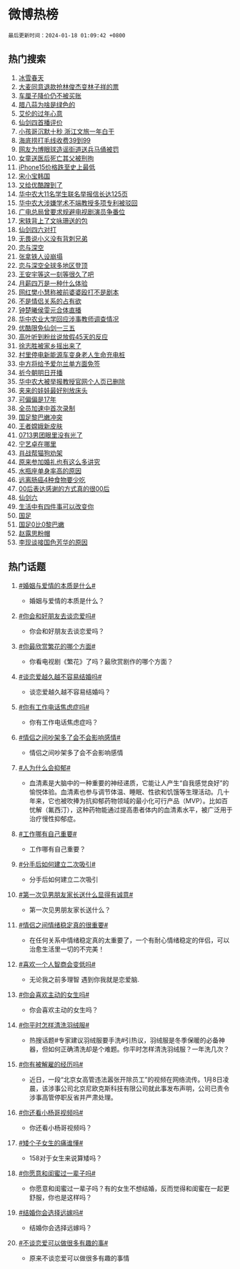 # 微博热榜

`最后更新时间：2024-01-18 01:09:42 +0800`

## 热门搜索

1. [冰雪春天](https://m.weibo.cn/search?containerid=100103type%3D1%26t%3D10%26q%3D%23%E5%86%B0%E9%9B%AA%E6%98%A5%E5%A4%A9%23&stream_entry_id=51&isnewpage=1&extparam=seat%3D1%26filter_type%3Drealtimehot%26c_type%3D51%26dgr%3D0%26q%3D%2523%25E5%2586%25B0%25E9%259B%25AA%25E6%2598%25A5%25E5%25A4%25A9%2523%26cate%3D10103%26stream_entry_id%3D51%26pos%3D0%26display_time%3D1705511381%26pre_seqid%3D170551138137101565187)
1. [大麦同意退款抢林俊杰变林子祥的票](https://m.weibo.cn/search?containerid=100103type%3D1%26t%3D10%26q%3D%23%E5%A4%A7%E9%BA%A6%E5%90%8C%E6%84%8F%E9%80%80%E6%AC%BE%E6%8A%A2%E6%9E%97%E4%BF%8A%E6%9D%B0%E5%8F%98%E6%9E%97%E5%AD%90%E7%A5%A5%E7%9A%84%E7%A5%A8%23&stream_entry_id=31&isnewpage=1&extparam=seat%3D1%26filter_type%3Drealtimehot%26band_rank%3D1%26dgr%3D0%26pos%3D0%26realpos%3D1%26c_type%3D31%26q%3D%2523%25E5%25A4%25A7%25E9%25BA%25A6%25E5%2590%258C%25E6%2584%258F%25E9%2580%2580%25E6%25AC%25BE%25E6%258A%25A2%25E6%259E%2597%25E4%25BF%258A%25E6%259D%25B0%25E5%258F%2598%25E6%259E%2597%25E5%25AD%2590%25E7%25A5%25A5%25E7%259A%2584%25E7%25A5%25A8%2523%26stream_entry_id%3D31%26cate%3D5001%26lcate%3D5001%26flag%3D1%26display_time%3D1705511381%26pre_seqid%3D170551138137101565187)
1. [车厘子降价仍不被买账](https://m.weibo.cn/search?containerid=100103type%3D1%26t%3D10%26q%3D%23%E8%BD%A6%E5%8E%98%E5%AD%90%E9%99%8D%E4%BB%B7%E4%BB%8D%E4%B8%8D%E8%A2%AB%E4%B9%B0%E8%B4%A6%23&stream_entry_id=31&isnewpage=1&extparam=seat%3D1%26filter_type%3Drealtimehot%26band_rank%3D2%26dgr%3D0%26pos%3D1%26realpos%3D2%26c_type%3D31%26q%3D%2523%25E8%25BD%25A6%25E5%258E%2598%25E5%25AD%2590%25E9%2599%258D%25E4%25BB%25B7%25E4%25BB%258D%25E4%25B8%258D%25E8%25A2%25AB%25E4%25B9%25B0%25E8%25B4%25A6%2523%26stream_entry_id%3D31%26cate%3D5001%26lcate%3D5001%26flag%3D2%26display_time%3D1705511381%26pre_seqid%3D170551138137101565187)
1. [腊八蒜为啥是绿色的](https://m.weibo.cn/search?containerid=100103type%3D1%26t%3D10%26q%3D%23%E8%85%8A%E5%85%AB%E8%92%9C%E4%B8%BA%E5%95%A5%E6%98%AF%E7%BB%BF%E8%89%B2%E7%9A%84%23&stream_entry_id=31&isnewpage=1&extparam=seat%3D1%26filter_type%3Drealtimehot%26band_rank%3D3%26dgr%3D0%26pos%3D2%26realpos%3D3%26c_type%3D31%26q%3D%2523%25E8%2585%258A%25E5%2585%25AB%25E8%2592%259C%25E4%25B8%25BA%25E5%2595%25A5%25E6%2598%25AF%25E7%25BB%25BF%25E8%2589%25B2%25E7%259A%2584%2523%26stream_entry_id%3D31%26cate%3D5001%26lcate%3D5001%26flag%3D0%26display_time%3D1705511381%26pre_seqid%3D170551138137101565187)
1. [艾伦的过年心意](https://m.weibo.cn/search?containerid=100103type%3D1%26t%3D10%26q%3D%23%E8%89%BE%E4%BC%A6%E7%9A%84%E8%BF%87%E5%B9%B4%E5%BF%83%E6%84%8F%23&stream_entry_id=31&isnewpage=1&extparam=seat%3D1%26filter_type%3Drealtimehot%26band_rank%3D4%26dgr%3D0%26is_ad_pos%3D1%26pos%3D3%26c_type%3D31%26adid%3D219253%26topic_ad%3D1%26stream_entry_id%3D31%26cate%3D5001%26lcate%3D5001%26q%3D%2523%25E8%2589%25BE%25E4%25BC%25A6%25E7%259A%2584%25E8%25BF%2587%25E5%25B9%25B4%25E5%25BF%2583%25E6%2584%258F%2523%26display_time%3D1705511381%26pre_seqid%3D170551138137101565187)
1. [仙剑四首播评价](https://m.weibo.cn/search?containerid=100103type%3D1%26t%3D10%26q%3D%E4%BB%99%E5%89%91%E5%9B%9B%E9%A6%96%E6%92%AD%E8%AF%84%E4%BB%B7&stream_entry_id=31&isnewpage=1&extparam=seat%3D1%26filter_type%3Drealtimehot%26band_rank%3D4%26dgr%3D0%26pos%3D4%26realpos%3D4%26c_type%3D31%26q%3D%25E4%25BB%2599%25E5%2589%2591%25E5%259B%259B%25E9%25A6%2596%25E6%2592%25AD%25E8%25AF%2584%25E4%25BB%25B7%26stream_entry_id%3D31%26cate%3D5001%26lcate%3D5001%26flag%3D2%26display_time%3D1705511381%26pre_seqid%3D170551138137101565187)
1. [小孩哥沉默十秒 浙江文旅一年白干](https://m.weibo.cn/search?containerid=100103type%3D1%26t%3D10%26q%3D%E5%B0%8F%E5%AD%A9%E5%93%A5%E6%B2%89%E9%BB%98%E5%8D%81%E7%A7%92+%E6%B5%99%E6%B1%9F%E6%96%87%E6%97%85%E4%B8%80%E5%B9%B4%E7%99%BD%E5%B9%B2&stream_entry_id=31&isnewpage=1&extparam=seat%3D1%26filter_type%3Drealtimehot%26band_rank%3D5%26dgr%3D0%26pos%3D5%26realpos%3D5%26c_type%3D31%26q%3D%25E5%25B0%258F%25E5%25AD%25A9%25E5%2593%25A5%25E6%25B2%2589%25E9%25BB%2598%25E5%258D%2581%25E7%25A7%2592%2520%25E6%25B5%2599%25E6%25B1%259F%25E6%2596%2587%25E6%2597%2585%25E4%25B8%2580%25E5%25B9%25B4%25E7%2599%25BD%25E5%25B9%25B2%26stream_entry_id%3D31%26cate%3D5001%26lcate%3D5001%26flag%3D16%26display_time%3D1705511381%26pre_seqid%3D170551138137101565187)
1. [海底捞打毛线收费39到99](https://m.weibo.cn/search?containerid=100103type%3D1%26t%3D10%26q%3D%23%E6%B5%B7%E5%BA%95%E6%8D%9E%E6%89%93%E6%AF%9B%E7%BA%BF%E6%94%B6%E8%B4%B939%E5%88%B099%23&stream_entry_id=31&isnewpage=1&extparam=seat%3D1%26filter_type%3Drealtimehot%26band_rank%3D6%26dgr%3D0%26pos%3D6%26realpos%3D6%26c_type%3D31%26q%3D%2523%25E6%25B5%25B7%25E5%25BA%2595%25E6%258D%259E%25E6%2589%2593%25E6%25AF%259B%25E7%25BA%25BF%25E6%2594%25B6%25E8%25B4%25B939%25E5%2588%25B099%2523%26stream_entry_id%3D31%26cate%3D5001%26lcate%3D5001%26flag%3D1%26display_time%3D1705511381%26pre_seqid%3D170551138137101565187)
1. [网友为博眼球造谣街道送兵马俑被罚](https://m.weibo.cn/search?containerid=100103type%3D1%26t%3D10%26q%3D%23%E7%BD%91%E5%8F%8B%E4%B8%BA%E5%8D%9A%E7%9C%BC%E7%90%83%E9%80%A0%E8%B0%A3%E8%A1%97%E9%81%93%E9%80%81%E5%85%B5%E9%A9%AC%E4%BF%91%E8%A2%AB%E7%BD%9A%23&stream_entry_id=31&isnewpage=1&extparam=seat%3D1%26filter_type%3Drealtimehot%26band_rank%3D7%26dgr%3D0%26is_ad_pos%3D1%26pos%3D7%26c_type%3D31%26adid%3D219137%26stream_entry_id%3D31%26cate%3D5001%26lcate%3D5001%26q%3D%2523%25E7%25BD%2591%25E5%258F%258B%25E4%25B8%25BA%25E5%258D%259A%25E7%259C%25BC%25E7%2590%2583%25E9%2580%25A0%25E8%25B0%25A3%25E8%25A1%2597%25E9%2581%2593%25E9%2580%2581%25E5%2585%25B5%25E9%25A9%25AC%25E4%25BF%2591%25E8%25A2%25AB%25E7%25BD%259A%2523%26display_time%3D1705511381%26pre_seqid%3D170551138137101565187)
1. [女童送医后死亡其父被刑拘](https://m.weibo.cn/search?containerid=100103type%3D1%26t%3D10%26q%3D%23%E5%A5%B3%E7%AB%A5%E9%80%81%E5%8C%BB%E5%90%8E%E6%AD%BB%E4%BA%A1%E5%85%B6%E7%88%B6%E8%A2%AB%E5%88%91%E6%8B%98%23&stream_entry_id=31&isnewpage=1&extparam=seat%3D1%26filter_type%3Drealtimehot%26band_rank%3D7%26dgr%3D0%26pos%3D8%26realpos%3D7%26c_type%3D31%26q%3D%2523%25E5%25A5%25B3%25E7%25AB%25A5%25E9%2580%2581%25E5%258C%25BB%25E5%2590%258E%25E6%25AD%25BB%25E4%25BA%25A1%25E5%2585%25B6%25E7%2588%25B6%25E8%25A2%25AB%25E5%2588%2591%25E6%258B%2598%2523%26stream_entry_id%3D31%26cate%3D5001%26lcate%3D5001%26flag%3D2%26display_time%3D1705511381%26pre_seqid%3D170551138137101565187)
1. [iPhone15价格跌至史上最低](https://m.weibo.cn/search?containerid=100103type%3D1%26t%3D10%26q%3D%23iPhone15%E4%BB%B7%E6%A0%BC%E8%B7%8C%E8%87%B3%E5%8F%B2%E4%B8%8A%E6%9C%80%E4%BD%8E%23&stream_entry_id=31&isnewpage=1&extparam=seat%3D1%26filter_type%3Drealtimehot%26band_rank%3D8%26dgr%3D0%26pos%3D9%26realpos%3D8%26c_type%3D31%26q%3D%2523iPhone15%25E4%25BB%25B7%25E6%25A0%25BC%25E8%25B7%258C%25E8%2587%25B3%25E5%258F%25B2%25E4%25B8%258A%25E6%259C%2580%25E4%25BD%258E%2523%26stream_entry_id%3D31%26cate%3D5001%26lcate%3D5001%26flag%3D2%26display_time%3D1705511381%26pre_seqid%3D170551138137101565187)
1. [宋小宝韩国](https://m.weibo.cn/search?containerid=100103type%3D1%26t%3D10%26q%3D%E5%AE%8B%E5%B0%8F%E5%AE%9D%E9%9F%A9%E5%9B%BD&stream_entry_id=31&isnewpage=1&extparam=seat%3D1%26filter_type%3Drealtimehot%26band_rank%3D9%26dgr%3D0%26pos%3D10%26realpos%3D9%26c_type%3D31%26q%3D%25E5%25AE%258B%25E5%25B0%258F%25E5%25AE%259D%25E9%259F%25A9%25E5%259B%25BD%26stream_entry_id%3D31%26cate%3D5001%26lcate%3D5001%26flag%3D2%26display_time%3D1705511381%26pre_seqid%3D170551138137101565187)
1. [又给优酷蹭到了](https://m.weibo.cn/search?containerid=100103type%3D1%26t%3D10%26q%3D%E5%8F%88%E7%BB%99%E4%BC%98%E9%85%B7%E8%B9%AD%E5%88%B0%E4%BA%86&stream_entry_id=31&isnewpage=1&extparam=seat%3D1%26filter_type%3Drealtimehot%26band_rank%3D10%26dgr%3D0%26pos%3D11%26realpos%3D10%26c_type%3D31%26q%3D%25E5%258F%2588%25E7%25BB%2599%25E4%25BC%2598%25E9%2585%25B7%25E8%25B9%25AD%25E5%2588%25B0%25E4%25BA%2586%26stream_entry_id%3D31%26cate%3D5001%26lcate%3D5001%26flag%3D2%26display_time%3D1705511381%26pre_seqid%3D170551138137101565187)
1. [华中农大11名学生联名举报信长达125页](https://m.weibo.cn/search?containerid=100103type%3D1%26t%3D10%26q%3D%23%E5%8D%8E%E4%B8%AD%E5%86%9C%E5%A4%A711%E5%90%8D%E5%AD%A6%E7%94%9F%E8%81%94%E5%90%8D%E4%B8%BE%E6%8A%A5%E4%BF%A1%E9%95%BF%E8%BE%BE125%E9%A1%B5%23&stream_entry_id=31&isnewpage=1&extparam=seat%3D1%26filter_type%3Drealtimehot%26band_rank%3D11%26dgr%3D0%26pos%3D12%26realpos%3D11%26c_type%3D31%26q%3D%2523%25E5%258D%258E%25E4%25B8%25AD%25E5%2586%259C%25E5%25A4%25A711%25E5%2590%258D%25E5%25AD%25A6%25E7%2594%259F%25E8%2581%2594%25E5%2590%258D%25E4%25B8%25BE%25E6%258A%25A5%25E4%25BF%25A1%25E9%2595%25BF%25E8%25BE%25BE125%25E9%25A1%25B5%2523%26stream_entry_id%3D31%26cate%3D5001%26lcate%3D5001%26flag%3D2%26display_time%3D1705511381%26pre_seqid%3D170551138137101565187)
1. [华中农大涉嫌学术不端教授多项专利被驳回](https://m.weibo.cn/search?containerid=100103type%3D1%26t%3D10%26q%3D%23%E5%8D%8E%E4%B8%AD%E5%86%9C%E5%A4%A7%E6%B6%89%E5%AB%8C%E5%AD%A6%E6%9C%AF%E4%B8%8D%E7%AB%AF%E6%95%99%E6%8E%88%E5%A4%9A%E9%A1%B9%E4%B8%93%E5%88%A9%E8%A2%AB%E9%A9%B3%E5%9B%9E%23&stream_entry_id=31&isnewpage=1&extparam=seat%3D1%26filter_type%3Drealtimehot%26band_rank%3D12%26dgr%3D0%26pos%3D13%26realpos%3D12%26c_type%3D31%26q%3D%2523%25E5%258D%258E%25E4%25B8%25AD%25E5%2586%259C%25E5%25A4%25A7%25E6%25B6%2589%25E5%25AB%258C%25E5%25AD%25A6%25E6%259C%25AF%25E4%25B8%258D%25E7%25AB%25AF%25E6%2595%2599%25E6%258E%2588%25E5%25A4%259A%25E9%25A1%25B9%25E4%25B8%2593%25E5%2588%25A9%25E8%25A2%25AB%25E9%25A9%25B3%25E5%259B%259E%2523%26stream_entry_id%3D31%26cate%3D5001%26lcate%3D5001%26flag%3D2%26display_time%3D1705511381%26pre_seqid%3D170551138137101565187)
1. [广电总局曾要求规避电视剧演员争番位](https://m.weibo.cn/search?containerid=100103type%3D1%26t%3D10%26q%3D%23%E5%B9%BF%E7%94%B5%E6%80%BB%E5%B1%80%E6%9B%BE%E8%A6%81%E6%B1%82%E8%A7%84%E9%81%BF%E7%94%B5%E8%A7%86%E5%89%A7%E6%BC%94%E5%91%98%E4%BA%89%E7%95%AA%E4%BD%8D%23&stream_entry_id=31&isnewpage=1&extparam=seat%3D1%26filter_type%3Drealtimehot%26band_rank%3D13%26dgr%3D0%26pos%3D14%26realpos%3D13%26c_type%3D31%26q%3D%2523%25E5%25B9%25BF%25E7%2594%25B5%25E6%2580%25BB%25E5%25B1%2580%25E6%259B%25BE%25E8%25A6%2581%25E6%25B1%2582%25E8%25A7%2584%25E9%2581%25BF%25E7%2594%25B5%25E8%25A7%2586%25E5%2589%25A7%25E6%25BC%2594%25E5%2591%2598%25E4%25BA%2589%25E7%2595%25AA%25E4%25BD%258D%2523%26stream_entry_id%3D31%26cate%3D5001%26lcate%3D5001%26flag%3D2%26display_time%3D1705511381%26pre_seqid%3D170551138137101565187)
1. [宋轶背上了文咏珊送的包](https://m.weibo.cn/search?containerid=100103type%3D1%26t%3D10%26q%3D%23%E5%AE%8B%E8%BD%B6%E8%83%8C%E4%B8%8A%E4%BA%86%E6%96%87%E5%92%8F%E7%8F%8A%E9%80%81%E7%9A%84%E5%8C%85%23&stream_entry_id=31&isnewpage=1&extparam=seat%3D1%26filter_type%3Drealtimehot%26band_rank%3D14%26dgr%3D0%26pos%3D15%26realpos%3D14%26c_type%3D31%26q%3D%2523%25E5%25AE%258B%25E8%25BD%25B6%25E8%2583%258C%25E4%25B8%258A%25E4%25BA%2586%25E6%2596%2587%25E5%2592%258F%25E7%258F%258A%25E9%2580%2581%25E7%259A%2584%25E5%258C%2585%2523%26stream_entry_id%3D31%26cate%3D5001%26lcate%3D5001%26flag%3D2%26display_time%3D1705511381%26pre_seqid%3D170551138137101565187)
1. [仙剑四六对打](https://m.weibo.cn/search?containerid=100103type%3D1%26t%3D10%26q%3D%E4%BB%99%E5%89%91%E5%9B%9B%E5%85%AD%E5%AF%B9%E6%89%93&stream_entry_id=31&isnewpage=1&extparam=seat%3D1%26filter_type%3Drealtimehot%26band_rank%3D15%26dgr%3D0%26pos%3D16%26realpos%3D15%26c_type%3D31%26q%3D%25E4%25BB%2599%25E5%2589%2591%25E5%259B%259B%25E5%2585%25AD%25E5%25AF%25B9%25E6%2589%2593%26stream_entry_id%3D31%26cate%3D5001%26lcate%3D5001%26flag%3D0%26display_time%3D1705511381%26pre_seqid%3D170551138137101565187)
1. [无畏说小义没有背刺兄弟](https://m.weibo.cn/search?containerid=100103type%3D1%26t%3D10%26q%3D%23%E6%97%A0%E7%95%8F%E8%AF%B4%E5%B0%8F%E4%B9%89%E6%B2%A1%E6%9C%89%E8%83%8C%E5%88%BA%E5%85%84%E5%BC%9F%23&stream_entry_id=31&isnewpage=1&extparam=seat%3D1%26filter_type%3Drealtimehot%26band_rank%3D16%26dgr%3D0%26pos%3D17%26realpos%3D16%26c_type%3D31%26q%3D%2523%25E6%2597%25A0%25E7%2595%258F%25E8%25AF%25B4%25E5%25B0%258F%25E4%25B9%2589%25E6%25B2%25A1%25E6%259C%2589%25E8%2583%258C%25E5%2588%25BA%25E5%2585%2584%25E5%25BC%259F%2523%26stream_entry_id%3D31%26cate%3D5001%26lcate%3D5001%26flag%3D0%26display_time%3D1705511381%26pre_seqid%3D170551138137101565187)
1. [恋与深空](https://m.weibo.cn/search?containerid=100103type%3D1%26t%3D10%26q%3D%E6%81%8B%E4%B8%8E%E6%B7%B1%E7%A9%BA&stream_entry_id=31&isnewpage=1&extparam=seat%3D1%26filter_type%3Drealtimehot%26band_rank%3D17%26dgr%3D0%26pos%3D18%26realpos%3D17%26c_type%3D31%26q%3D%25E6%2581%258B%25E4%25B8%258E%25E6%25B7%25B1%25E7%25A9%25BA%26stream_entry_id%3D31%26cate%3D5001%26lcate%3D5001%26flag%3D0%26display_time%3D1705511381%26pre_seqid%3D170551138137101565187)
1. [张拿铁人设崩塌](https://m.weibo.cn/search?containerid=100103type%3D1%26t%3D10%26q%3D%E5%BC%A0%E6%8B%BF%E9%93%81%E4%BA%BA%E8%AE%BE%E5%B4%A9%E5%A1%8C&stream_entry_id=31&isnewpage=1&extparam=seat%3D1%26filter_type%3Drealtimehot%26band_rank%3D18%26dgr%3D0%26pos%3D19%26realpos%3D18%26c_type%3D31%26q%3D%25E5%25BC%25A0%25E6%258B%25BF%25E9%2593%2581%25E4%25BA%25BA%25E8%25AE%25BE%25E5%25B4%25A9%25E5%25A1%258C%26stream_entry_id%3D31%26cate%3D5001%26lcate%3D5001%26flag%3D2%26display_time%3D1705511381%26pre_seqid%3D170551138137101565187)
1. [恋与深空全球多地区登顶](https://m.weibo.cn/search?containerid=100103type%3D1%26t%3D10%26q%3D%23%E6%81%8B%E4%B8%8E%E6%B7%B1%E7%A9%BA%E5%85%A8%E7%90%83%E5%A4%9A%E5%9C%B0%E5%8C%BA%E7%99%BB%E9%A1%B6%23&stream_entry_id=31&isnewpage=1&extparam=seat%3D1%26filter_type%3Drealtimehot%26band_rank%3D19%26dgr%3D0%26pos%3D20%26realpos%3D19%26c_type%3D31%26q%3D%2523%25E6%2581%258B%25E4%25B8%258E%25E6%25B7%25B1%25E7%25A9%25BA%25E5%2585%25A8%25E7%2590%2583%25E5%25A4%259A%25E5%259C%25B0%25E5%258C%25BA%25E7%2599%25BB%25E9%25A1%25B6%2523%26stream_entry_id%3D31%26cate%3D5001%26lcate%3D5001%26flag%3D0%26display_time%3D1705511381%26pre_seqid%3D170551138137101565187)
1. [王安宇等这一刻等很久了吧](https://m.weibo.cn/search?containerid=100103type%3D1%26t%3D10%26q%3D%E7%8E%8B%E5%AE%89%E5%AE%87%E7%AD%89%E8%BF%99%E4%B8%80%E5%88%BB%E7%AD%89%E5%BE%88%E4%B9%85%E4%BA%86%E5%90%A7&stream_entry_id=31&isnewpage=1&extparam=seat%3D1%26filter_type%3Drealtimehot%26band_rank%3D20%26dgr%3D0%26pos%3D21%26realpos%3D20%26c_type%3D31%26q%3D%25E7%258E%258B%25E5%25AE%2589%25E5%25AE%2587%25E7%25AD%2589%25E8%25BF%2599%25E4%25B8%2580%25E5%2588%25BB%25E7%25AD%2589%25E5%25BE%2588%25E4%25B9%2585%25E4%25BA%2586%25E5%2590%25A7%26stream_entry_id%3D31%26cate%3D5001%26lcate%3D5001%26flag%3D1%26display_time%3D1705511381%26pre_seqid%3D170551138137101565187)
1. [月薪四万是一种什么体验](https://m.weibo.cn/search?containerid=100103type%3D1%26t%3D10%26q%3D%23%E6%9C%88%E8%96%AA%E5%9B%9B%E4%B8%87%E6%98%AF%E4%B8%80%E7%A7%8D%E4%BB%80%E4%B9%88%E4%BD%93%E9%AA%8C%23&stream_entry_id=31&isnewpage=1&extparam=seat%3D1%26filter_type%3Drealtimehot%26band_rank%3D21%26dgr%3D0%26pos%3D22%26realpos%3D21%26c_type%3D31%26q%3D%2523%25E6%259C%2588%25E8%2596%25AA%25E5%259B%259B%25E4%25B8%2587%25E6%2598%25AF%25E4%25B8%2580%25E7%25A7%258D%25E4%25BB%2580%25E4%25B9%2588%25E4%25BD%2593%25E9%25AA%258C%2523%26stream_entry_id%3D31%26cate%3D5001%26lcate%3D5001%26flag%3D0%26display_time%3D1705511381%26pre_seqid%3D170551138137101565187)
1. [网红樊小慧称被前婆婆殴打不是剧本](https://m.weibo.cn/search?containerid=100103type%3D1%26t%3D10%26q%3D%23%E7%BD%91%E7%BA%A2%E6%A8%8A%E5%B0%8F%E6%85%A7%E7%A7%B0%E8%A2%AB%E5%89%8D%E5%A9%86%E5%A9%86%E6%AE%B4%E6%89%93%E4%B8%8D%E6%98%AF%E5%89%A7%E6%9C%AC%23&stream_entry_id=31&isnewpage=1&extparam=seat%3D1%26filter_type%3Drealtimehot%26band_rank%3D22%26dgr%3D0%26pos%3D23%26realpos%3D22%26c_type%3D31%26q%3D%2523%25E7%25BD%2591%25E7%25BA%25A2%25E6%25A8%258A%25E5%25B0%258F%25E6%2585%25A7%25E7%25A7%25B0%25E8%25A2%25AB%25E5%2589%258D%25E5%25A9%2586%25E5%25A9%2586%25E6%25AE%25B4%25E6%2589%2593%25E4%25B8%258D%25E6%2598%25AF%25E5%2589%25A7%25E6%259C%25AC%2523%26stream_entry_id%3D31%26cate%3D5001%26lcate%3D5001%26flag%3D1%26display_time%3D1705511381%26pre_seqid%3D170551138137101565187)
1. [不是情侣关系的占有欲](https://m.weibo.cn/search?containerid=100103type%3D1%26t%3D10%26q%3D%23%E4%B8%8D%E6%98%AF%E6%83%85%E4%BE%A3%E5%85%B3%E7%B3%BB%E7%9A%84%E5%8D%A0%E6%9C%89%E6%AC%B2%23&stream_entry_id=31&isnewpage=1&extparam=seat%3D1%26filter_type%3Drealtimehot%26band_rank%3D23%26dgr%3D0%26pos%3D24%26realpos%3D23%26c_type%3D31%26q%3D%2523%25E4%25B8%258D%25E6%2598%25AF%25E6%2583%2585%25E4%25BE%25A3%25E5%2585%25B3%25E7%25B3%25BB%25E7%259A%2584%25E5%258D%25A0%25E6%259C%2589%25E6%25AC%25B2%2523%26stream_entry_id%3D31%26cate%3D5001%26lcate%3D5001%26flag%3D0%26display_time%3D1705511381%26pre_seqid%3D170551138137101565187)
1. [钟楚曦侯雯元合体直播](https://m.weibo.cn/search?containerid=100103type%3D1%26t%3D10%26q%3D%23%E9%92%9F%E6%A5%9A%E6%9B%A6%E4%BE%AF%E9%9B%AF%E5%85%83%E5%90%88%E4%BD%93%E7%9B%B4%E6%92%AD%23&stream_entry_id=31&isnewpage=1&extparam=seat%3D1%26filter_type%3Drealtimehot%26band_rank%3D24%26dgr%3D0%26pos%3D25%26realpos%3D24%26c_type%3D31%26q%3D%2523%25E9%2592%259F%25E6%25A5%259A%25E6%259B%25A6%25E4%25BE%25AF%25E9%259B%25AF%25E5%2585%2583%25E5%2590%2588%25E4%25BD%2593%25E7%259B%25B4%25E6%2592%25AD%2523%26stream_entry_id%3D31%26cate%3D5001%26lcate%3D5001%26flag%3D0%26display_time%3D1705511381%26pre_seqid%3D170551138137101565187)
1. [华中农业大学回应涉事教师调查情况](https://m.weibo.cn/search?containerid=100103type%3D1%26t%3D10%26q%3D%23%E5%8D%8E%E4%B8%AD%E5%86%9C%E4%B8%9A%E5%A4%A7%E5%AD%A6%E5%9B%9E%E5%BA%94%E6%B6%89%E4%BA%8B%E6%95%99%E5%B8%88%E8%B0%83%E6%9F%A5%E6%83%85%E5%86%B5%23&stream_entry_id=31&isnewpage=1&extparam=seat%3D1%26filter_type%3Drealtimehot%26band_rank%3D25%26dgr%3D0%26pos%3D26%26realpos%3D25%26c_type%3D31%26q%3D%2523%25E5%258D%258E%25E4%25B8%25AD%25E5%2586%259C%25E4%25B8%259A%25E5%25A4%25A7%25E5%25AD%25A6%25E5%259B%259E%25E5%25BA%2594%25E6%25B6%2589%25E4%25BA%258B%25E6%2595%2599%25E5%25B8%2588%25E8%25B0%2583%25E6%259F%25A5%25E6%2583%2585%25E5%2586%25B5%2523%26stream_entry_id%3D31%26cate%3D5001%26lcate%3D5001%26flag%3D0%26display_time%3D1705511381%26pre_seqid%3D170551138137101565187)
1. [优酷限免仙剑一三五](https://m.weibo.cn/search?containerid=100103type%3D1%26t%3D10%26q%3D%23%E4%BC%98%E9%85%B7%E9%99%90%E5%85%8D%E4%BB%99%E5%89%91%E4%B8%80%E4%B8%89%E4%BA%94%23&stream_entry_id=31&isnewpage=1&extparam=seat%3D1%26filter_type%3Drealtimehot%26band_rank%3D26%26dgr%3D0%26pos%3D27%26realpos%3D26%26c_type%3D31%26q%3D%2523%25E4%25BC%2598%25E9%2585%25B7%25E9%2599%2590%25E5%2585%258D%25E4%25BB%2599%25E5%2589%2591%25E4%25B8%2580%25E4%25B8%2589%25E4%25BA%2594%2523%26stream_entry_id%3D31%26cate%3D5001%26lcate%3D5001%26flag%3D0%26display_time%3D1705511381%26pre_seqid%3D170551138137101565187)
1. [高叶听到粉丝说放假45天的反应](https://m.weibo.cn/search?containerid=100103type%3D1%26t%3D10%26q%3D%23%E9%AB%98%E5%8F%B6%E5%90%AC%E5%88%B0%E7%B2%89%E4%B8%9D%E8%AF%B4%E6%94%BE%E5%81%8745%E5%A4%A9%E7%9A%84%E5%8F%8D%E5%BA%94%23&stream_entry_id=31&isnewpage=1&extparam=seat%3D1%26filter_type%3Drealtimehot%26band_rank%3D27%26dgr%3D0%26pos%3D28%26realpos%3D27%26c_type%3D31%26q%3D%2523%25E9%25AB%2598%25E5%258F%25B6%25E5%2590%25AC%25E5%2588%25B0%25E7%25B2%2589%25E4%25B8%259D%25E8%25AF%25B4%25E6%2594%25BE%25E5%2581%258745%25E5%25A4%25A9%25E7%259A%2584%25E5%258F%258D%25E5%25BA%2594%2523%26stream_entry_id%3D31%26cate%3D5001%26lcate%3D5001%26flag%3D1%26display_time%3D1705511381%26pre_seqid%3D170551138137101565187)
1. [徐志胜被家乡摇出来了](https://m.weibo.cn/search?containerid=100103type%3D1%26t%3D10%26q%3D%23%E5%BE%90%E5%BF%97%E8%83%9C%E8%A2%AB%E5%AE%B6%E4%B9%A1%E6%91%87%E5%87%BA%E6%9D%A5%E4%BA%86%23&stream_entry_id=31&isnewpage=1&extparam=seat%3D1%26filter_type%3Drealtimehot%26band_rank%3D28%26dgr%3D0%26pos%3D29%26realpos%3D28%26c_type%3D31%26q%3D%2523%25E5%25BE%2590%25E5%25BF%2597%25E8%2583%259C%25E8%25A2%25AB%25E5%25AE%25B6%25E4%25B9%25A1%25E6%2591%2587%25E5%2587%25BA%25E6%259D%25A5%25E4%25BA%2586%2523%26stream_entry_id%3D31%26cate%3D5001%26lcate%3D5001%26flag%3D32768%26display_time%3D1705511381%26pre_seqid%3D170551138137101565187)
1. [村里停电新能源车变身老人生命充电桩](https://m.weibo.cn/search?containerid=100103type%3D1%26t%3D10%26q%3D%23%E6%9D%91%E9%87%8C%E5%81%9C%E7%94%B5%E6%96%B0%E8%83%BD%E6%BA%90%E8%BD%A6%E5%8F%98%E8%BA%AB%E8%80%81%E4%BA%BA%E7%94%9F%E5%91%BD%E5%85%85%E7%94%B5%E6%A1%A9%23&stream_entry_id=31&isnewpage=1&extparam=seat%3D1%26filter_type%3Drealtimehot%26band_rank%3D29%26dgr%3D0%26pos%3D30%26realpos%3D29%26c_type%3D31%26q%3D%2523%25E6%259D%2591%25E9%2587%258C%25E5%2581%259C%25E7%2594%25B5%25E6%2596%25B0%25E8%2583%25BD%25E6%25BA%2590%25E8%25BD%25A6%25E5%258F%2598%25E8%25BA%25AB%25E8%2580%2581%25E4%25BA%25BA%25E7%2594%259F%25E5%2591%25BD%25E5%2585%2585%25E7%2594%25B5%25E6%25A1%25A9%2523%26stream_entry_id%3D31%26cate%3D5001%26lcate%3D5001%26flag%3D32768%26display_time%3D1705511381%26pre_seqid%3D170551138137101565187)
1. [中方将给予爱尔兰单方面免签](https://m.weibo.cn/search?containerid=100103type%3D1%26t%3D10%26q%3D%23%E4%B8%AD%E6%96%B9%E5%B0%86%E7%BB%99%E4%BA%88%E7%88%B1%E5%B0%94%E5%85%B0%E5%8D%95%E6%96%B9%E9%9D%A2%E5%85%8D%E7%AD%BE%23&stream_entry_id=31&isnewpage=1&extparam=seat%3D1%26filter_type%3Drealtimehot%26band_rank%3D30%26dgr%3D0%26pos%3D31%26realpos%3D30%26c_type%3D31%26q%3D%2523%25E4%25B8%25AD%25E6%2596%25B9%25E5%25B0%2586%25E7%25BB%2599%25E4%25BA%2588%25E7%2588%25B1%25E5%25B0%2594%25E5%2585%25B0%25E5%258D%2595%25E6%2596%25B9%25E9%259D%25A2%25E5%2585%258D%25E7%25AD%25BE%2523%26stream_entry_id%3D31%26cate%3D5001%26lcate%3D5001%26flag%3D0%26display_time%3D1705511381%26pre_seqid%3D170551138137101565187)
1. [祈今朝明日开播](https://m.weibo.cn/search?containerid=100103type%3D1%26t%3D10%26q%3D%23%E7%A5%88%E4%BB%8A%E6%9C%9D%E6%98%8E%E6%97%A5%E5%BC%80%E6%92%AD%23&stream_entry_id=31&isnewpage=1&extparam=seat%3D1%26filter_type%3Drealtimehot%26band_rank%3D31%26dgr%3D0%26pos%3D32%26realpos%3D31%26c_type%3D31%26q%3D%2523%25E7%25A5%2588%25E4%25BB%258A%25E6%259C%259D%25E6%2598%258E%25E6%2597%25A5%25E5%25BC%2580%25E6%2592%25AD%2523%26stream_entry_id%3D31%26cate%3D5001%26lcate%3D5001%26flag%3D0%26display_time%3D1705511381%26pre_seqid%3D170551138137101565187)
1. [华中农大被举报教授官网个人页已删除](https://m.weibo.cn/search?containerid=100103type%3D1%26t%3D10%26q%3D%23%E5%8D%8E%E4%B8%AD%E5%86%9C%E5%A4%A7%E8%A2%AB%E4%B8%BE%E6%8A%A5%E6%95%99%E6%8E%88%E5%AE%98%E7%BD%91%E4%B8%AA%E4%BA%BA%E9%A1%B5%E5%B7%B2%E5%88%A0%E9%99%A4%23&stream_entry_id=31&isnewpage=1&extparam=seat%3D1%26filter_type%3Drealtimehot%26band_rank%3D32%26dgr%3D0%26pos%3D33%26realpos%3D32%26c_type%3D31%26q%3D%2523%25E5%258D%258E%25E4%25B8%25AD%25E5%2586%259C%25E5%25A4%25A7%25E8%25A2%25AB%25E4%25B8%25BE%25E6%258A%25A5%25E6%2595%2599%25E6%258E%2588%25E5%25AE%2598%25E7%25BD%2591%25E4%25B8%25AA%25E4%25BA%25BA%25E9%25A1%25B5%25E5%25B7%25B2%25E5%2588%25A0%25E9%2599%25A4%2523%26stream_entry_id%3D31%26cate%3D5001%26lcate%3D5001%26flag%3D0%26display_time%3D1705511381%26pre_seqid%3D170551138137101565187)
1. [夹来的娃娃最好别放床头](https://m.weibo.cn/search?containerid=100103type%3D1%26t%3D10%26q%3D%23%E5%A4%B9%E6%9D%A5%E7%9A%84%E5%A8%83%E5%A8%83%E6%9C%80%E5%A5%BD%E5%88%AB%E6%94%BE%E5%BA%8A%E5%A4%B4%23&stream_entry_id=31&isnewpage=1&extparam=seat%3D1%26filter_type%3Drealtimehot%26band_rank%3D33%26dgr%3D0%26pos%3D34%26realpos%3D33%26c_type%3D31%26q%3D%2523%25E5%25A4%25B9%25E6%259D%25A5%25E7%259A%2584%25E5%25A8%2583%25E5%25A8%2583%25E6%259C%2580%25E5%25A5%25BD%25E5%2588%25AB%25E6%2594%25BE%25E5%25BA%258A%25E5%25A4%25B4%2523%26stream_entry_id%3D31%26cate%3D5001%26lcate%3D5001%26flag%3D0%26display_time%3D1705511381%26pre_seqid%3D170551138137101565187)
1. [可偏偏是17年](https://m.weibo.cn/search?containerid=100103type%3D1%26t%3D10%26q%3D%E5%8F%AF%E5%81%8F%E5%81%8F%E6%98%AF17%E5%B9%B4&stream_entry_id=31&isnewpage=1&extparam=seat%3D1%26filter_type%3Drealtimehot%26band_rank%3D34%26dgr%3D0%26pos%3D35%26realpos%3D34%26c_type%3D31%26q%3D%25E5%258F%25AF%25E5%2581%258F%25E5%2581%258F%25E6%2598%25AF17%25E5%25B9%25B4%26stream_entry_id%3D31%26cate%3D5001%26lcate%3D5001%26flag%3D1%26display_time%3D1705511381%26pre_seqid%3D170551138137101565187)
1. [全员加速中首次录制](https://m.weibo.cn/search?containerid=100103type%3D1%26t%3D10%26q%3D%23%E5%85%A8%E5%91%98%E5%8A%A0%E9%80%9F%E4%B8%AD%E9%A6%96%E6%AC%A1%E5%BD%95%E5%88%B6%23&stream_entry_id=31&isnewpage=1&extparam=seat%3D1%26filter_type%3Drealtimehot%26band_rank%3D35%26dgr%3D0%26pos%3D36%26realpos%3D35%26c_type%3D31%26q%3D%2523%25E5%2585%25A8%25E5%2591%2598%25E5%258A%25A0%25E9%2580%259F%25E4%25B8%25AD%25E9%25A6%2596%25E6%25AC%25A1%25E5%25BD%2595%25E5%2588%25B6%2523%26stream_entry_id%3D31%26cate%3D5001%26lcate%3D5001%26flag%3D1%26display_time%3D1705511381%26pre_seqid%3D170551138137101565187)
1. [国足黎巴嫩冲突](https://m.weibo.cn/search?containerid=100103type%3D1%26t%3D10%26q%3D%E5%9B%BD%E8%B6%B3%E9%BB%8E%E5%B7%B4%E5%AB%A9%E5%86%B2%E7%AA%81&stream_entry_id=31&isnewpage=1&extparam=seat%3D1%26filter_type%3Drealtimehot%26band_rank%3D36%26dgr%3D0%26pos%3D37%26realpos%3D36%26c_type%3D31%26q%3D%25E5%259B%25BD%25E8%25B6%25B3%25E9%25BB%258E%25E5%25B7%25B4%25E5%25AB%25A9%25E5%2586%25B2%25E7%25AA%2581%26stream_entry_id%3D31%26cate%3D5001%26lcate%3D5001%26flag%3D0%26display_time%3D1705511381%26pre_seqid%3D170551138137101565187)
1. [王者嫦娥新皮肤](https://m.weibo.cn/search?containerid=100103type%3D1%26t%3D10%26q%3D%23%E7%8E%8B%E8%80%85%E5%AB%A6%E5%A8%A5%E6%96%B0%E7%9A%AE%E8%82%A4%23&stream_entry_id=31&isnewpage=1&extparam=seat%3D1%26filter_type%3Drealtimehot%26band_rank%3D37%26dgr%3D0%26pos%3D38%26realpos%3D37%26c_type%3D31%26q%3D%2523%25E7%258E%258B%25E8%2580%2585%25E5%25AB%25A6%25E5%25A8%25A5%25E6%2596%25B0%25E7%259A%25AE%25E8%2582%25A4%2523%26stream_entry_id%3D31%26cate%3D5001%26lcate%3D5001%26flag%3D0%26display_time%3D1705511381%26pre_seqid%3D170551138137101565187)
1. [0713男团眼里没有光了](https://m.weibo.cn/search?containerid=100103type%3D1%26t%3D10%26q%3D%230713%E7%94%B7%E5%9B%A2%E7%9C%BC%E9%87%8C%E6%B2%A1%E6%9C%89%E5%85%89%E4%BA%86%23&stream_entry_id=31&isnewpage=1&extparam=seat%3D1%26filter_type%3Drealtimehot%26band_rank%3D38%26dgr%3D0%26pos%3D39%26realpos%3D38%26c_type%3D31%26q%3D%25230713%25E7%2594%25B7%25E5%259B%25A2%25E7%259C%25BC%25E9%2587%258C%25E6%25B2%25A1%25E6%259C%2589%25E5%2585%2589%25E4%25BA%2586%2523%26stream_entry_id%3D31%26cate%3D5001%26lcate%3D5001%26flag%3D0%26display_time%3D1705511381%26pre_seqid%3D170551138137101565187)
1. [宁艺卓在哪里](https://m.weibo.cn/search?containerid=100103type%3D1%26t%3D10%26q%3D%23%E5%AE%81%E8%89%BA%E5%8D%93%E5%9C%A8%E5%93%AA%E9%87%8C%23&stream_entry_id=31&isnewpage=1&extparam=seat%3D1%26filter_type%3Drealtimehot%26band_rank%3D39%26dgr%3D0%26pos%3D40%26realpos%3D39%26c_type%3D31%26q%3D%2523%25E5%25AE%2581%25E8%2589%25BA%25E5%258D%2593%25E5%259C%25A8%25E5%2593%25AA%25E9%2587%258C%2523%26stream_entry_id%3D31%26cate%3D5001%26lcate%3D5001%26flag%3D1%26display_time%3D1705511381%26pre_seqid%3D170551138137101565187)
1. [肖战帮猫狗劝架](https://m.weibo.cn/search?containerid=100103type%3D1%26t%3D10%26q%3D%23%E8%82%96%E6%88%98%E5%B8%AE%E7%8C%AB%E7%8B%97%E5%8A%9D%E6%9E%B6%23&stream_entry_id=31&isnewpage=1&extparam=seat%3D1%26filter_type%3Drealtimehot%26band_rank%3D40%26dgr%3D0%26pos%3D41%26realpos%3D40%26c_type%3D31%26q%3D%2523%25E8%2582%2596%25E6%2588%2598%25E5%25B8%25AE%25E7%258C%25AB%25E7%258B%2597%25E5%258A%259D%25E6%259E%25B6%2523%26stream_entry_id%3D31%26cate%3D5001%26lcate%3D5001%26flag%3D0%26display_time%3D1705511381%26pre_seqid%3D170551138137101565187)
1. [原来参加婚礼也有这么多讲究](https://m.weibo.cn/search?containerid=100103type%3D1%26t%3D10%26q%3D%23%E5%8E%9F%E6%9D%A5%E5%8F%82%E5%8A%A0%E5%A9%9A%E7%A4%BC%E4%B9%9F%E6%9C%89%E8%BF%99%E4%B9%88%E5%A4%9A%E8%AE%B2%E7%A9%B6%23&stream_entry_id=31&isnewpage=1&extparam=seat%3D1%26filter_type%3Drealtimehot%26band_rank%3D41%26dgr%3D0%26pos%3D42%26realpos%3D41%26c_type%3D31%26q%3D%2523%25E5%258E%259F%25E6%259D%25A5%25E5%258F%2582%25E5%258A%25A0%25E5%25A9%259A%25E7%25A4%25BC%25E4%25B9%259F%25E6%259C%2589%25E8%25BF%2599%25E4%25B9%2588%25E5%25A4%259A%25E8%25AE%25B2%25E7%25A9%25B6%2523%26stream_entry_id%3D31%26cate%3D5001%26lcate%3D5001%26flag%3D0%26display_time%3D1705511381%26pre_seqid%3D170551138137101565187)
1. [水瓶座单身率高的原因](https://m.weibo.cn/search?containerid=100103type%3D1%26t%3D10%26q%3D%E6%B0%B4%E7%93%B6%E5%BA%A7%E5%8D%95%E8%BA%AB%E7%8E%87%E9%AB%98%E7%9A%84%E5%8E%9F%E5%9B%A0&stream_entry_id=31&isnewpage=1&extparam=seat%3D1%26filter_type%3Drealtimehot%26band_rank%3D42%26dgr%3D0%26pos%3D43%26realpos%3D42%26c_type%3D31%26q%3D%25E6%25B0%25B4%25E7%2593%25B6%25E5%25BA%25A7%25E5%258D%2595%25E8%25BA%25AB%25E7%258E%2587%25E9%25AB%2598%25E7%259A%2584%25E5%258E%259F%25E5%259B%25A0%26stream_entry_id%3D31%26cate%3D5001%26lcate%3D5001%26flag%3D0%26display_time%3D1705511381%26pre_seqid%3D170551138137101565187)
1. [远离肠癌4种食物要少吃](https://m.weibo.cn/search?containerid=100103type%3D1%26t%3D10%26q%3D%23%E8%BF%9C%E7%A6%BB%E8%82%A0%E7%99%8C4%E7%A7%8D%E9%A3%9F%E7%89%A9%E8%A6%81%E5%B0%91%E5%90%83%23&stream_entry_id=31&isnewpage=1&extparam=seat%3D1%26filter_type%3Drealtimehot%26band_rank%3D43%26dgr%3D0%26pos%3D44%26realpos%3D43%26c_type%3D31%26q%3D%2523%25E8%25BF%259C%25E7%25A6%25BB%25E8%2582%25A0%25E7%2599%258C4%25E7%25A7%258D%25E9%25A3%259F%25E7%2589%25A9%25E8%25A6%2581%25E5%25B0%2591%25E5%2590%2583%2523%26stream_entry_id%3D31%26cate%3D5001%26lcate%3D5001%26flag%3D0%26display_time%3D1705511381%26pre_seqid%3D170551138137101565187)
1. [00后表达感谢的方式真的很00后](https://m.weibo.cn/search?containerid=100103type%3D1%26t%3D10%26q%3D%2300%E5%90%8E%E8%A1%A8%E8%BE%BE%E6%84%9F%E8%B0%A2%E7%9A%84%E6%96%B9%E5%BC%8F%E7%9C%9F%E7%9A%84%E5%BE%8800%E5%90%8E%23&stream_entry_id=31&isnewpage=1&extparam=seat%3D1%26filter_type%3Drealtimehot%26band_rank%3D44%26dgr%3D0%26pos%3D45%26realpos%3D44%26c_type%3D31%26q%3D%252300%25E5%2590%258E%25E8%25A1%25A8%25E8%25BE%25BE%25E6%2584%259F%25E8%25B0%25A2%25E7%259A%2584%25E6%2596%25B9%25E5%25BC%258F%25E7%259C%259F%25E7%259A%2584%25E5%25BE%258800%25E5%2590%258E%2523%26stream_entry_id%3D31%26cate%3D5001%26lcate%3D5001%26flag%3D32768%26display_time%3D1705511381%26pre_seqid%3D170551138137101565187)
1. [仙剑六](https://m.weibo.cn/search?containerid=100103type%3D1%26t%3D10%26q%3D%E4%BB%99%E5%89%91%E5%85%AD&stream_entry_id=31&isnewpage=1&extparam=seat%3D1%26filter_type%3Drealtimehot%26band_rank%3D45%26dgr%3D0%26pos%3D46%26realpos%3D45%26c_type%3D31%26q%3D%25E4%25BB%2599%25E5%2589%2591%25E5%2585%25AD%26stream_entry_id%3D31%26cate%3D5001%26lcate%3D5001%26flag%3D0%26display_time%3D1705511381%26pre_seqid%3D170551138137101565187)
1. [生活中有四件事可以改变你](https://m.weibo.cn/search?containerid=100103type%3D1%26t%3D10%26q%3D%E7%94%9F%E6%B4%BB%E4%B8%AD%E6%9C%89%E5%9B%9B%E4%BB%B6%E4%BA%8B%E5%8F%AF%E4%BB%A5%E6%94%B9%E5%8F%98%E4%BD%A0&stream_entry_id=31&isnewpage=1&extparam=seat%3D1%26filter_type%3Drealtimehot%26band_rank%3D46%26dgr%3D0%26pos%3D47%26realpos%3D46%26c_type%3D31%26q%3D%25E7%2594%259F%25E6%25B4%25BB%25E4%25B8%25AD%25E6%259C%2589%25E5%259B%259B%25E4%25BB%25B6%25E4%25BA%258B%25E5%258F%25AF%25E4%25BB%25A5%25E6%2594%25B9%25E5%258F%2598%25E4%25BD%25A0%26stream_entry_id%3D31%26cate%3D5001%26lcate%3D5001%26flag%3D1%26display_time%3D1705511381%26pre_seqid%3D170551138137101565187)
1. [国足](https://m.weibo.cn/search?containerid=100103type%3D1%26t%3D10%26q%3D%E5%9B%BD%E8%B6%B3&stream_entry_id=31&isnewpage=1&extparam=seat%3D1%26filter_type%3Drealtimehot%26band_rank%3D47%26dgr%3D0%26pos%3D48%26realpos%3D47%26c_type%3D31%26q%3D%25E5%259B%25BD%25E8%25B6%25B3%26stream_entry_id%3D31%26cate%3D5001%26lcate%3D5001%26flag%3D0%26display_time%3D1705511381%26pre_seqid%3D170551138137101565187)
1. [国足0比0黎巴嫩](https://m.weibo.cn/search?containerid=100103type%3D1%26t%3D10%26q%3D%23%E5%9B%BD%E8%B6%B30%E6%AF%940%E9%BB%8E%E5%B7%B4%E5%AB%A9%23&stream_entry_id=31&isnewpage=1&extparam=seat%3D1%26filter_type%3Drealtimehot%26band_rank%3D48%26dgr%3D0%26pos%3D49%26realpos%3D48%26c_type%3D31%26q%3D%2523%25E5%259B%25BD%25E8%25B6%25B30%25E6%25AF%25940%25E9%25BB%258E%25E5%25B7%25B4%25E5%25AB%25A9%2523%26stream_entry_id%3D31%26cate%3D5001%26lcate%3D5001%26flag%3D0%26display_time%3D1705511381%26pre_seqid%3D170551138137101565187)
1. [赵露思粉帽](https://m.weibo.cn/search?containerid=100103type%3D1%26t%3D10%26q%3D%23%E8%B5%B5%E9%9C%B2%E6%80%9D%E7%B2%89%E5%B8%BD%23&stream_entry_id=31&isnewpage=1&extparam=seat%3D1%26filter_type%3Drealtimehot%26band_rank%3D49%26dgr%3D0%26pos%3D50%26realpos%3D49%26c_type%3D31%26q%3D%2523%25E8%25B5%25B5%25E9%259C%25B2%25E6%2580%259D%25E7%25B2%2589%25E5%25B8%25BD%2523%26stream_entry_id%3D31%26cate%3D5001%26lcate%3D5001%26flag%3D0%26display_time%3D1705511381%26pre_seqid%3D170551138137101565187)
1. [李现谈接国色芳华的原因](https://m.weibo.cn/search?containerid=100103type%3D1%26t%3D10%26q%3D%E6%9D%8E%E7%8E%B0%E8%B0%88%E6%8E%A5%E5%9B%BD%E8%89%B2%E8%8A%B3%E5%8D%8E%E7%9A%84%E5%8E%9F%E5%9B%A0&stream_entry_id=31&isnewpage=1&extparam=seat%3D1%26filter_type%3Drealtimehot%26band_rank%3D50%26dgr%3D0%26pos%3D51%26realpos%3D50%26c_type%3D31%26q%3D%25E6%259D%258E%25E7%258E%25B0%25E8%25B0%2588%25E6%258E%25A5%25E5%259B%25BD%25E8%2589%25B2%25E8%258A%25B3%25E5%258D%258E%25E7%259A%2584%25E5%258E%259F%25E5%259B%25A0%26stream_entry_id%3D31%26cate%3D5001%26lcate%3D5001%26flag%3D0%26display_time%3D1705511381%26pre_seqid%3D170551138137101565187)

## 热门话题

1. [#婚姻与爱情的本质是什么#](https://m.weibo.cn/search?containerid=231522type%3D1%26t%3D10%26q%3D%23%E5%A9%9A%E5%A7%BB%E4%B8%8E%E7%88%B1%E6%83%85%E7%9A%84%E6%9C%AC%E8%B4%A8%E6%98%AF%E4%BB%80%E4%B9%88%23&stream_entry_id=128&isnewpage=1&extparam=seat%3D1%26cate%3D5004%26unitid%3D1704881162756%26dgr%3D0%26lcate%3D5004%26c_type%3D128%26pos%3D1-0-0%26display_time%3D1705511382%26pre_seqid%3D17055113826810139371)
    - 婚姻与爱情的本质是什么？

1. [#你会和好朋友去谈恋爱吗#](https://m.weibo.cn/search?containerid=231522type%3D1%26t%3D10%26q%3D%23%E4%BD%A0%E4%BC%9A%E5%92%8C%E5%A5%BD%E6%9C%8B%E5%8F%8B%E5%8E%BB%E8%B0%88%E6%81%8B%E7%88%B1%E5%90%97%23&stream_entry_id=128&isnewpage=1&extparam=seat%3D1%26cate%3D5004%26unitid%3D1704849959446%26dgr%3D0%26lcate%3D5004%26c_type%3D128%26pos%3D1-0-1%26display_time%3D1705511382%26pre_seqid%3D17055113826810139371)
    - 你会和好朋友去谈恋爱吗？

1. [#你最欣赏繁花的哪个方面#](https://m.weibo.cn/search?containerid=231522type%3D1%26t%3D10%26q%3D%23%E4%BD%A0%E6%9C%80%E6%AC%A3%E8%B5%8F%E7%B9%81%E8%8A%B1%E7%9A%84%E5%93%AA%E4%B8%AA%E6%96%B9%E9%9D%A2%23&stream_entry_id=128&isnewpage=1&extparam=seat%3D1%26cate%3D5004%26unitid%3D1704872158127%26dgr%3D0%26lcate%3D5004%26c_type%3D128%26pos%3D1-0-2%26display_time%3D1705511382%26pre_seqid%3D17055113826810139371)
    - 你看电视剧《繁花》了吗？最欣赏剧作的哪个方面？

1. [#谈恋爱越久越不容易结婚吗#](https://m.weibo.cn/search?containerid=231522type%3D1%26t%3D10%26q%3D%23%E8%B0%88%E6%81%8B%E7%88%B1%E8%B6%8A%E4%B9%85%E8%B6%8A%E4%B8%8D%E5%AE%B9%E6%98%93%E7%BB%93%E5%A9%9A%E5%90%97%23&stream_entry_id=128&isnewpage=1&extparam=seat%3D1%26cate%3D5004%26unitid%3D1704871559387%26dgr%3D0%26lcate%3D5004%26c_type%3D128%26pos%3D1-0-3%26display_time%3D1705511382%26pre_seqid%3D17055113826810139371)
    - 谈恋爱越久越不容易结婚吗？

1. [#你有工作电话焦虑症吗#](https://m.weibo.cn/search?containerid=231522type%3D1%26t%3D10%26q%3D%23%E4%BD%A0%E6%9C%89%E5%B7%A5%E4%BD%9C%E7%94%B5%E8%AF%9D%E7%84%A6%E8%99%91%E7%97%87%E5%90%97%23&stream_entry_id=128&isnewpage=1&extparam=seat%3D1%26cate%3D5004%26unitid%3D1704877884678%26dgr%3D0%26lcate%3D5004%26c_type%3D128%26pos%3D1-0-4%26display_time%3D1705511382%26pre_seqid%3D17055113826810139371)
    - 你有工作电话焦虑症吗？

1. [#情侣之间吵架多了会不会影响感情#](https://m.weibo.cn/search?containerid=231522type%3D1%26t%3D10%26q%3D%23%E6%83%85%E4%BE%A3%E4%B9%8B%E9%97%B4%E5%90%B5%E6%9E%B6%E5%A4%9A%E4%BA%86%E4%BC%9A%E4%B8%8D%E4%BC%9A%E5%BD%B1%E5%93%8D%E6%84%9F%E6%83%85%23&stream_entry_id=128&isnewpage=1&extparam=seat%3D1%26cate%3D5004%26unitid%3D1704792093809%26dgr%3D0%26lcate%3D5004%26c_type%3D128%26pos%3D1-0-5%26display_time%3D1705511382%26pre_seqid%3D17055113826810139371)
    - 情侣之间吵架多了会不会影响感情

1. [#人为什么会抑郁#](https://m.weibo.cn/search?containerid=231522type%3D1%26t%3D10%26q%3D%23%E4%BA%BA%E4%B8%BA%E4%BB%80%E4%B9%88%E4%BC%9A%E6%8A%91%E9%83%81%23&stream_entry_id=128&isnewpage=1&extparam=seat%3D1%26cate%3D5004%26unitid%3D1704881163792%26dgr%3D0%26lcate%3D5004%26c_type%3D128%26pos%3D1-0-6%26display_time%3D1705511382%26pre_seqid%3D17055113826810139371)
    - 血清素是大脑中的一种重要的神经递质，它能让人产生“自我感觉良好”的愉悦体验。血清素也参与调节体温、睡眠、性欲和饥饿等生理活动。几十年来，它也被吹捧为抗抑郁药物领域的最小化可行产品（MVP）。比如百忧解（氟西汀），这种药物能通过提高患者体内的血清素水平，被广泛用于治疗慢性抑郁症。

1. [#工作哪有自己重要#](https://m.weibo.cn/search?containerid=231522type%3D1%26t%3D10%26q%3D%23%E5%B7%A5%E4%BD%9C%E5%93%AA%E6%9C%89%E8%87%AA%E5%B7%B1%E9%87%8D%E8%A6%81%23&stream_entry_id=128&isnewpage=1&extparam=seat%3D1%26cate%3D5004%26unitid%3D1704949537973%26dgr%3D0%26lcate%3D5004%26c_type%3D128%26pos%3D1-0-7%26display_time%3D1705511382%26pre_seqid%3D17055113826810139371)
    - 工作哪有自己重要？

1. [#分手后如何建立二次吸引#](https://m.weibo.cn/search?containerid=231522type%3D1%26t%3D10%26q%3D%23%E5%88%86%E6%89%8B%E5%90%8E%E5%A6%82%E4%BD%95%E5%BB%BA%E7%AB%8B%E4%BA%8C%E6%AC%A1%E5%90%B8%E5%BC%95%23&stream_entry_id=128&isnewpage=1&extparam=seat%3D1%26cate%3D5004%26unitid%3D1704870666886%26dgr%3D0%26lcate%3D5004%26c_type%3D128%26pos%3D1-0-8%26display_time%3D1705511382%26pre_seqid%3D17055113826810139371)
    - 分手后如何建立二次吸引

1. [#第一次见男朋友家长送什么显得有诚意#](https://m.weibo.cn/search?containerid=231522type%3D1%26t%3D10%26q%3D%23%E7%AC%AC%E4%B8%80%E6%AC%A1%E8%A7%81%E7%94%B7%E6%9C%8B%E5%8F%8B%E5%AE%B6%E9%95%BF%E9%80%81%E4%BB%80%E4%B9%88%E6%98%BE%E5%BE%97%E6%9C%89%E8%AF%9A%E6%84%8F%23&stream_entry_id=128&isnewpage=1&extparam=seat%3D1%26cate%3D5004%26unitid%3D1704946836507%26dgr%3D0%26lcate%3D5004%26c_type%3D128%26pos%3D1-0-9%26display_time%3D1705511382%26pre_seqid%3D17055113826810139371)
    - 第一次见男朋友家长送什么？

1. [#情侣之间情绪稳定真的很重要#](https://m.weibo.cn/search?containerid=231522type%3D1%26t%3D10%26q%3D%23%E6%83%85%E4%BE%A3%E4%B9%8B%E9%97%B4%E6%83%85%E7%BB%AA%E7%A8%B3%E5%AE%9A%E7%9C%9F%E7%9A%84%E5%BE%88%E9%87%8D%E8%A6%81%23&stream_entry_id=128&isnewpage=1&extparam=seat%3D1%26cate%3D5004%26unitid%3D1704779493657%26dgr%3D0%26lcate%3D5004%26c_type%3D128%26pos%3D1-0-10%26display_time%3D1705511382%26pre_seqid%3D17055113826810139371)
    - 在任何关系中情绪稳定真的太重要了，一个有耐心情绪稳定的伴侣，可以治愈生活里一切的不完美！

1. [#喜欢一个人智商会变低吗#](https://m.weibo.cn/search?containerid=231522type%3D1%26t%3D10%26q%3D%23%E5%96%9C%E6%AC%A2%E4%B8%80%E4%B8%AA%E4%BA%BA%E6%99%BA%E5%95%86%E4%BC%9A%E5%8F%98%E4%BD%8E%E5%90%97%23&stream_entry_id=128&isnewpage=1&extparam=seat%3D1%26cate%3D5004%26unitid%3D1704783068038%26dgr%3D0%26lcate%3D5004%26c_type%3D128%26pos%3D1-0-11%26display_time%3D1705511382%26pre_seqid%3D17055113826810139371)
    - 无论我之前多理智  遇到你我就是恋爱脑.

1. [#你会喜欢主动的女生吗#](https://m.weibo.cn/search?containerid=231522type%3D1%26t%3D10%26q%3D%23%E4%BD%A0%E4%BC%9A%E5%96%9C%E6%AC%A2%E4%B8%BB%E5%8A%A8%E7%9A%84%E5%A5%B3%E7%94%9F%E5%90%97%23&stream_entry_id=128&isnewpage=1&extparam=seat%3D1%26cate%3D5004%26unitid%3D1704786077236%26dgr%3D0%26lcate%3D5004%26c_type%3D128%26pos%3D1-0-12%26display_time%3D1705511382%26pre_seqid%3D17055113826810139371)
    - 你会喜欢主动的女生吗？

1. [#你平时怎样清洗羽绒服#](https://m.weibo.cn/search?containerid=231522type%3D1%26t%3D10%26q%3D%23%E4%BD%A0%E5%B9%B3%E6%97%B6%E6%80%8E%E6%A0%B7%E6%B8%85%E6%B4%97%E7%BE%BD%E7%BB%92%E6%9C%8D%23&stream_entry_id=128&isnewpage=1&extparam=seat%3D1%26cate%3D5004%26unitid%3D1704789081364%26dgr%3D0%26lcate%3D5004%26c_type%3D128%26pos%3D1-0-13%26display_time%3D1705511382%26pre_seqid%3D17055113826810139371)
    - 热搜话题#专家建议羽绒服要手洗#引热议，羽绒服是冬季保暖的必备神器，但如何正确清洗却是个难题。你平时怎样清洗羽绒服？一年洗几次？

1. [#你有被解雇的经历吗#](https://m.weibo.cn/search?containerid=231522type%3D1%26t%3D10%26q%3D%23%E4%BD%A0%E6%9C%89%E8%A2%AB%E8%A7%A3%E9%9B%87%E7%9A%84%E7%BB%8F%E5%8E%86%E5%90%97%23&stream_entry_id=128&isnewpage=1&extparam=seat%3D1%26cate%3D5004%26unitid%3D1704794482090%26dgr%3D0%26lcate%3D5004%26c_type%3D128%26pos%3D1-0-14%26display_time%3D1705511382%26pre_seqid%3D17055113826810139371)
    - 近日，一段“北京女高管违法嚣张开除员工”的视频在网络流传。1月8日凌晨，该涉事公司北京尼欧克斯科技有限公司就此事发布声明，公司已责令涉事高管停职反省并严肃处理。

1. [#你还看小杨哥视频吗#](https://m.weibo.cn/search?containerid=231522type%3D1%26t%3D10%26q%3D%23%E4%BD%A0%E8%BF%98%E7%9C%8B%E5%B0%8F%E6%9D%A8%E5%93%A5%E8%A7%86%E9%A2%91%E5%90%97%23&stream_entry_id=128&isnewpage=1&extparam=seat%3D1%26cate%3D5004%26unitid%3D1704797193944%26dgr%3D0%26lcate%3D5004%26c_type%3D128%26pos%3D1-0-15%26display_time%3D1705511382%26pre_seqid%3D17055113826810139371)
    - 你还看小杨哥视频吗？

1. [#矮个子女生的痛谁懂#](https://m.weibo.cn/search?containerid=231522type%3D1%26t%3D10%26q%3D%23%E7%9F%AE%E4%B8%AA%E5%AD%90%E5%A5%B3%E7%94%9F%E7%9A%84%E7%97%9B%E8%B0%81%E6%87%82%23&stream_entry_id=128&isnewpage=1&extparam=seat%3D1%26cate%3D5004%26unitid%3D1704804675994%26dgr%3D0%26lcate%3D5004%26c_type%3D128%26pos%3D1-0-16%26display_time%3D1705511382%26pre_seqid%3D17055113826810139371)
    - 158对于女生来说算矮吗？

1. [#你愿意和闺蜜过一辈子吗#](https://m.weibo.cn/search?containerid=231522type%3D1%26t%3D10%26q%3D%23%E4%BD%A0%E6%84%BF%E6%84%8F%E5%92%8C%E9%97%BA%E8%9C%9C%E8%BF%87%E4%B8%80%E8%BE%88%E5%AD%90%E5%90%97%23&stream_entry_id=128&isnewpage=1&extparam=seat%3D1%26cate%3D5004%26unitid%3D1704875757520%26dgr%3D0%26lcate%3D5004%26c_type%3D128%26pos%3D1-0-17%26display_time%3D1705511382%26pre_seqid%3D17055113826810139371)
    - 你愿意和闺蜜过一辈子吗？有的女生不想结婚，反而觉得和闺蜜在一起更舒服，你也是这样吗？

1. [#结婚你会选择远嫁吗#](https://m.weibo.cn/search?containerid=231522type%3D1%26t%3D10%26q%3D%23%E7%BB%93%E5%A9%9A%E4%BD%A0%E4%BC%9A%E9%80%89%E6%8B%A9%E8%BF%9C%E5%AB%81%E5%90%97%23&stream_entry_id=128&isnewpage=1&extparam=seat%3D1%26cate%3D5004%26unitid%3D1704870361894%26dgr%3D0%26lcate%3D5004%26c_type%3D128%26pos%3D1-0-18%26display_time%3D1705511382%26pre_seqid%3D17055113826810139371)
    - 结婚你会选择远嫁吗？

1. [#不谈恋爱可以做很多有趣的事#](https://m.weibo.cn/search?containerid=231522type%3D1%26t%3D10%26q%3D%23%E4%B8%8D%E8%B0%88%E6%81%8B%E7%88%B1%E5%8F%AF%E4%BB%A5%E5%81%9A%E5%BE%88%E5%A4%9A%E6%9C%89%E8%B6%A3%E7%9A%84%E4%BA%8B%23&stream_entry_id=128&isnewpage=1&extparam=seat%3D1%26cate%3D5004%26unitid%3D1704865280259%26dgr%3D0%26lcate%3D5004%26c_type%3D128%26pos%3D1-0-19%26display_time%3D1705511382%26pre_seqid%3D17055113826810139371)
    - 原来不谈恋爱可以做很多有趣的事情

